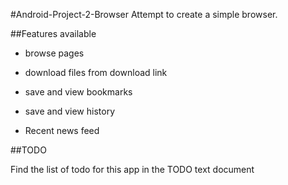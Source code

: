#Android-Project-2-Browser
Attempt to create a simple browser.

##Features available

- browse pages

- download files from download link

- save and view bookmarks

- save and view history

- Recent news feed 

##TODO

Find the list of todo for this app in the TODO text document
